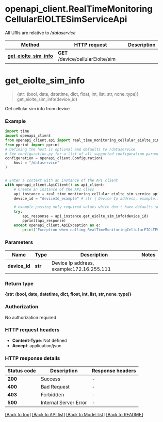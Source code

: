 # openapi_client.RealTimeMonitoringCellularEIOLTESimServiceApi

All URIs are relative to */dataservice*

Method | HTTP request | Description
------------- | ------------- | -------------
[**get_eiolte_sim_info**](RealTimeMonitoringCellularEIOLTESimServiceApi.md#get_eiolte_sim_info) | **GET** /device/cellularEiolte/sim | 


# **get_eiolte_sim_info**
> {str: (bool, date, datetime, dict, float, int, list, str, none_type)} get_eiolte_sim_info(device_id)



Get cellular sim info from device

### Example


```python
import time
import openapi_client
from openapi_client.api import real_time_monitoring_cellular_eiolte_sim_service_api
from pprint import pprint
# Defining the host is optional and defaults to /dataservice
# See configuration.py for a list of all supported configuration parameters.
configuration = openapi_client.Configuration(
    host = "/dataservice"
)


# Enter a context with an instance of the API client
with openapi_client.ApiClient() as api_client:
    # Create an instance of the API class
    api_instance = real_time_monitoring_cellular_eiolte_sim_service_api.RealTimeMonitoringCellularEIOLTESimServiceApi(api_client)
    device_id = "deviceId_example" # str | Device Ip address, example:172.16.255.111

    # example passing only required values which don't have defaults set
    try:
        api_response = api_instance.get_eiolte_sim_info(device_id)
        pprint(api_response)
    except openapi_client.ApiException as e:
        print("Exception when calling RealTimeMonitoringCellularEIOLTESimServiceApi->get_eiolte_sim_info: %s\n" % e)
```


### Parameters

Name | Type | Description  | Notes
------------- | ------------- | ------------- | -------------
 **device_id** | **str**| Device Ip address, example:172.16.255.111 |

### Return type

**{str: (bool, date, datetime, dict, float, int, list, str, none_type)}**

### Authorization

No authorization required

### HTTP request headers

 - **Content-Type**: Not defined
 - **Accept**: application/json


### HTTP response details

| Status code | Description | Response headers |
|-------------|-------------|------------------|
**200** | Success |  -  |
**400** | Bad Request |  -  |
**403** | Forbidden |  -  |
**500** | Internal Server Error |  -  |

[[Back to top]](#) [[Back to API list]](../README.md#documentation-for-api-endpoints) [[Back to Model list]](../README.md#documentation-for-models) [[Back to README]](../README.md)

